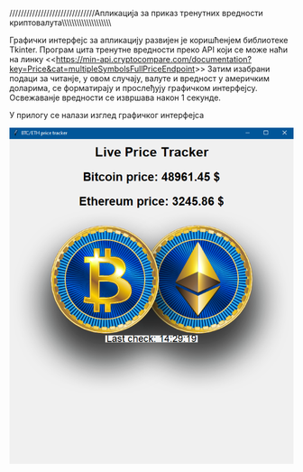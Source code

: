 //////////////////////////////Апликација за приказ тренутних вредности криптовалута\\\\\\\\\\\\\\\\\\\\\\\\\\\\\\\\\\\\\\\


Графички интерфејс за апликацију развијен је коришћенјем библиотеке Tkinter.
Програм цита тренутне вредности преко API који се може наћи на линку 
<<<https://min-api.cryptocompare.com/documentation?key=Price&cat=multipleSymbolsFullPriceEndpoint>>>
Затим изабрани подаци за читанје, у овом случају, валуте и вредност у америчким доларима, се форматирају и прослеђују графичком интерфејсу.
Освежаванје вредности се извршава након 1 секунде.

У прилогу се налази изглед графичког интерфејса

<img src="app.png">

